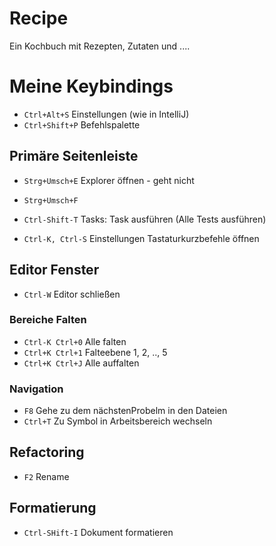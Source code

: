 # Recipe

Ein Kochbuch mit Rezepten, Zutaten und ....

# Meine Keybindings

* `Ctrl+Alt+S` Einstellungen (wie in IntelliJ)
* `Ctrl+Shift+P` Befehlspalette



## Primäre Seitenleiste
* `Strg+Umsch+E` Explorer öffnen - geht nicht
* `Strg+Umsch+F` 

* `Ctrl-Shift-T` Tasks: Task ausführen (Alle Tests ausführen)
* `Ctrl-K, Ctrl-S` Einstellungen Tastaturkurzbefehle öffnen

## Editor Fenster

* `Ctrl-W` Editor schließen

### Bereiche Falten

* `Ctrl-K Ctrl+0` Alle falten
* `Ctrl+K Ctrl+1` Falteebene 1, 2, .., 5
* `Ctrl+K Ctrl+J` Alle auffalten

### Navigation

* `F8` Gehe zu dem nächstenProbelm in den Dateien
* `Ctrl+T` Zu Symbol in Arbeitsbereich wechseln

## Refactoring
* `F2` Rename

## Formatierung
* `Ctrl-SHift-I` Dokument formatieren
